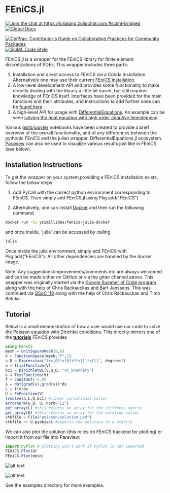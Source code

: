 # FEniCS.jl

[![Join the chat at https://julialang.zulipchat.com #sciml-bridged](https://img.shields.io/static/v1?label=Zulip&message=chat&color=9558b2&labelColor=389826)](https://julialang.zulipchat.com/#narrow/stream/279055-sciml-bridged)
[![Global Docs](https://img.shields.io/badge/docs-SciML-blue.svg)](https://docs.sciml.ai/dev/modules/FEniCS/)

[![ColPrac: Contributor's Guide on Collaborative Practices for Community Packages](https://img.shields.io/badge/ColPrac-Contributor's%20Guide-blueviolet)](https://github.com/SciML/ColPrac)
[![SciML Code Style](https://img.shields.io/static/v1?label=code%20style&message=SciML&color=9558b2&labelColor=389826)](https://github.com/SciML/SciMLStyle)

FEniCS.jl is a wrapper for the FEniCS library for finite element discretizations
of PDEs. This wrapper includes three parts:

1. Installation and direct access to FEniCS via a Conda installation. Alternatively one may use their current [FEniCS installation](https://fenicsproject.org/download/).
2. A low-level development API and provides some functionality to make directly dealing with the library a little bit easier, but still requires knowledge of FEniCS itself. Interfaces have been provided for the main functions and their attributes, and instructions to add further ones can be [found here](https://gist.github.com/ysimillides/160bbf50a7e99d6656398aee48c88ef7).
3. A high-level API for usage with [DifferentialEquations](https://github.com/JuliaDiffEq/DifferentialEquations.jl). An example can be seen [solving the heat equation with high order adaptive timestepping](https://github.com/JuliaDiffEq/FEniCS.jl/blob/master/examples/heat_equation.jl).

Various [gists/jupyter](https://gist.github.com/ysimillides/20761c511a8807ae11c2b9e70606985e) notebooks have been created to provide a brief overview of the overall functionality, and of any differences between the pythonic FEniCS and the julian wrapper.
DifferentialEquations.jl ecosystem. [Paraview](https://www.paraview.org/) can also be used to visualize various results just like in FEniCS (see below).

## Installation Instructions

To get the wrapper on your system,providing a FEniCS installation exists, follow the below steps:

1. Add PyCall with the correct python environment corresponding to FEniCS. Then simply add FEniCS.jl using Pkg.add("FEniCS")

2. Alternatively, one can install [Docker](https://www.docker.com/) and then run the following command  

```sh
docker run -ti ysimillides/fenics-julia-docker 
```
and once inside, 'julia' can be accessed by calling
```sh
julia
```
Once inside the julia environment, simply add FEniCS with Pkg.add("FEniCS"). All other dependencies are handled by the docker image.

Note: Any suggestions/improvements/comments etc are always welcomed and can be made either on GitHub or via the gitter channel above.
This wrapper was originally started via the [Google Summer of Code program](https://summerofcode.withgoogle.com/projects/#5988523772477440) along with the help of Chris Rackauckas and Bart Janssens. This was continued via [GSoC '18](https://summerofcode.withgoogle.com/projects/#6466456292687872) along with the help of Chris Rackauckas and Timo Betcke.

## Tutorial

Below is a small demonstration of how a user would use our code to solve the Poisson equation with Dirichlet conditions. This directly mirrors one of the **[tutorials](https://github.com/hplgit/fenics-tutorial/blob/master/pub/python/vol1/ft01_poisson.py)** FEniCS provides 
```julia
using FEniCS
mesh = UnitSquareMesh(8,8) 
V = FunctionSpace(mesh,"P",1)
u_D = Expression("1+x[0]*x[0]+2*x[1]*x[1]", degree=2)
u = TrialFunction(V)
bc1 = DirichletBC(V,u_D, "on_boundary")
v = TestFunction(V)
f = Constant(-6.0)
a = dot(grad(u),grad(v))*dx
L = f*v*dx
U = FeFunction(V)
lvsolve(a,L,U,bc1) #linear variational solver
errornorm(u_D, U, norm="L2")
get_array(L) #this returns an array for the stiffness matrix
get_array(U) #this returns an array for the solution values
vtkfile = File("poisson/solution.pvd")
vtkfile << U.pyobject #exports the solution to a vtkfile
```

We can also plot the solution (this relies on FEniCS backend for plotting) or import it from our file into Paraview:

```julia
import PyPlot # plotting won't work if PyPlot is not imported
FEniCS.Plot(U)
FEniCS.Plot(mesh)

```

![alt text](https://user-images.githubusercontent.com/16087601/34915339-b77e8694-f91c-11e7-9ae1-db1e114a177a.png "Solution")
 
![alt text](https://user-images.githubusercontent.com/16087601/34915337-b2c0aede-f91c-11e7-986a-5658d23c262e.png "Square Mesh")

See the examples directory for more examples.
